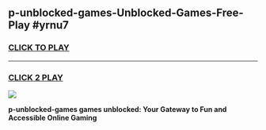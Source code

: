 
## p-unblocked-games-Unblocked-Games-Free-Play #yrnu7
<h3>
<a href="https://us.freeplayer.one?title=p-unblocked-games&ref=9M">CLICK TO PLAY</a></h3>
<hr>

<h3>
<a href="https://us.freeplayer.one?title=p-unblocked-games&ref=9M">CLICK 2 PLAY</a>
  
</h3>

<a href="https://us.freeplayer.one?title=p-unblocked-games&ref=9M"><img src="https://clearcache.store/games.png"></a>


**p-unblocked-games games unblocked: Your Gateway to Fun and Accessible Online Gaming**

